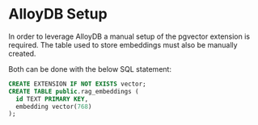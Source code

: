 # AlloyDB Setup
In order to leverage AlloyDB a manual setup of the pgvector extension is required. The table used to store embeddings 
must also be manually created. 

Both can be done with the below SQL statement:

```sql
CREATE EXTENSION IF NOT EXISTS vector;
CREATE TABLE public.rag_embeddings (
  id TEXT PRIMARY KEY,
  embedding vector(768)
);
```

